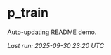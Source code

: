 # p_train

Auto-updating README demo.

<!--START_SECTION:status-->
_Last run: 2025-09-30 23:20 UTC_
<!--END_SECTION:status-->





































































































































































































































































































































































































































































































































































































































































































































































































































































































